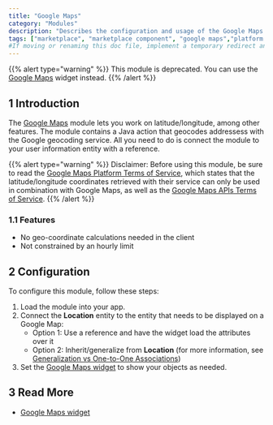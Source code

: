 ```yaml
---
title: "Google Maps"
category: "Modules"
description: "Describes the configuration and usage of the Google Maps module, which is available in the Mendix Marketplace."
tags: ["marketplace", "marketplace component", "google maps","platform support"]
#If moving or renaming this doc file, implement a temporary redirect and let the respective team know they should update the URL in the product. See Mapping to Products for more details.
---
```


{{% alert type="warning" %}}
This module is deprecated. You can use the [Google Maps](/appstore/widgets/google-maps) widget instead.
{{% /alert %}}

## 1 Introduction

The [Google Maps](https://appstore.home.mendix.com/link/app/174/) module lets you work on latitude/longitude, among other features. The module contains a Java action that geocodes addressess with the Google geocoding service. All you need to do is connect the module to your user information entity with a reference.

{{% alert type="warning" %}}
Disclaimer: Before using this module, be sure to read the [Google Maps Platform Terms of Service](https://cloud.google.com/maps-platform/terms), which states that the latitude/longitude coordinates retrieved with their service can only be used in combination with Google Maps, as well as the [Google Maps APIs Terms of Service](https://developers.google.com/maps/terms-20180207).
{{% /alert %}}

### 1.1 Features

* No geo-coordinate calculations needed in the client
* Not constrained by an hourly limit

## 2 Configuration

To configure this module, follow these steps:

1. Load the module into your app.
2. Connect the **Location** entity to the entity that needs to be displayed on a Google Map:
	* Option 1: Use a reference and have the widget load the attributes over it
	* Option 2: Inherit/generalize from **Location** (for more information, see [Generalization vs One-to-One Associations](/refguide/generalization-and-association))
3. Set the [Google Maps widget](/appstore/widgets/google-maps) to show your objects as needed.
## 3 Read More

* [Google Maps widget](/appstore/widgets/google-maps)

